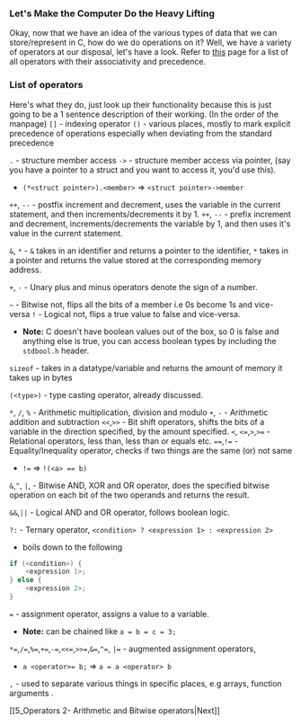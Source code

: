 ### Let's Make the Computer Do the Heavy Lifting
Okay, now that we have an idea of the various types of data that we can store/represent in C, how do we do operations on it? Well, we have a variety of operators at our disposal, let's have a look.
Refer to [this](https://man7.org/linux/man-pages/man7/precedence.7.html) page for a list of all operators with their associativity and precedence.

### List of operators
Here's what they do, just look up their functionality because this is just going to be a 1 sentence description of their working. (In the order of the manpage)
`[]` - indexing operator
`()` - various places, mostly to mark explicit precedence of operations especially when deviating from the standard precedence

`.` - structure member access
`->` - structure member access via pointer, (say you have a pointer to a struct and you want to access it, you'd use this). 
- `(*<struct pointer>).<member>` => `<struct pointer>->member`

`++`, `--` - postfix increment and decrement, uses the variable in the current statement, and then increments/decrements it by 1.
`++`, `--` - prefix increment and decrement, increments/decrements the variable by 1, and then uses it's value in the current statement.

`&`, `*` - `&` takes in an identifier and returns a pointer to the identifier, `*` takes in a pointer and returns the value stored at the corresponding memory address.

`+`, `-` - Unary plus and minus operators denote the sign of a number.

`~` - Bitwise not, flips all the bits of a member i.e 0s become 1s and vice-versa
`!` - Logical not, flips a true value to false and vice-versa.
- **Note:** C doesn't have boolean values out of the box, so 0 is false and anything else is true, you can access boolean types by including the `stdbool.h` header.

`sizeof` - takes in a datatype/variable and returns the amount of memory it takes up in bytes

`(<type>)` - type casting operator, already discussed.

`*`, `/`, `%` - Arithmetic multiplication, division and modulo
`+`, `-` - Arithmetic addition and subtraction
`<<`,`>>` - Bit shift operators, shifts the bits of a variable in the direction specified, by the amount specified.
`<`, `<=`,`>`,`>=` - Relational operators, less than, less than or equals etc.
`==`,`!=` - Equality/Inequality operator, checks if two things are the same (or) not same
- `!=` => `!(<a> == b)`

`&`,`^`, `|`, - Bitwise AND, XOR and OR operator, does the specified bitwise operation on each bit of the two operands and returns the result.

`&&`,`||` - Logical AND and OR operator, follows boolean logic.

`?:` - Ternary operator, `<condition> ? <expression 1> : <expression 2>`
- boils down to the following
```c
if (<condition>) {
	<expression 1>;
} else {
	<expression 2>;
}
```

`=` - assignment operator, assigns a value to a variable.
- **Note:** can be chained like `a = b = c = 3;`

`*=`,`/=`,`%=`,`+=`,`-=`,`<<=`,`>>=`,`&=`,`^=`, `|=` - augmented assignment operators,
- `a <operator>= b;` => `a = a <operator> b`

`,` - used to separate various things in specific places, e.g arrays, function arguments .

[[5_Operators 2- Arithmetic and Bitwise operators|Next]]